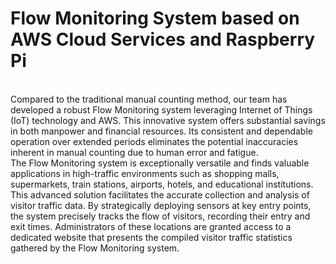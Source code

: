 # Flow Monitoring System based on AWS Cloud Services and Raspberry Pi
<br>
Compared to the traditional manual counting method, our team has developed a robust Flow Monitoring system leveraging Internet of Things (IoT) technology and AWS. This innovative system offers substantial savings in both manpower and financial resources. Its consistent and dependable operation over extended periods eliminates the potential inaccuracies inherent in manual counting due to human error and fatigue.
<br>
The Flow Monitoring system is exceptionally versatile and finds valuable applications in high-traffic environments such as shopping malls, supermarkets, train stations, airports, hotels, and educational institutions. This advanced solution facilitates the accurate collection and analysis of visitor traffic data. By strategically deploying sensors at key entry points, the system precisely tracks the flow of visitors, recording their entry and exit times. Administrators of these locations are granted access to a dedicated website that presents the compiled visitor traffic statistics gathered by the Flow Monitoring system.
